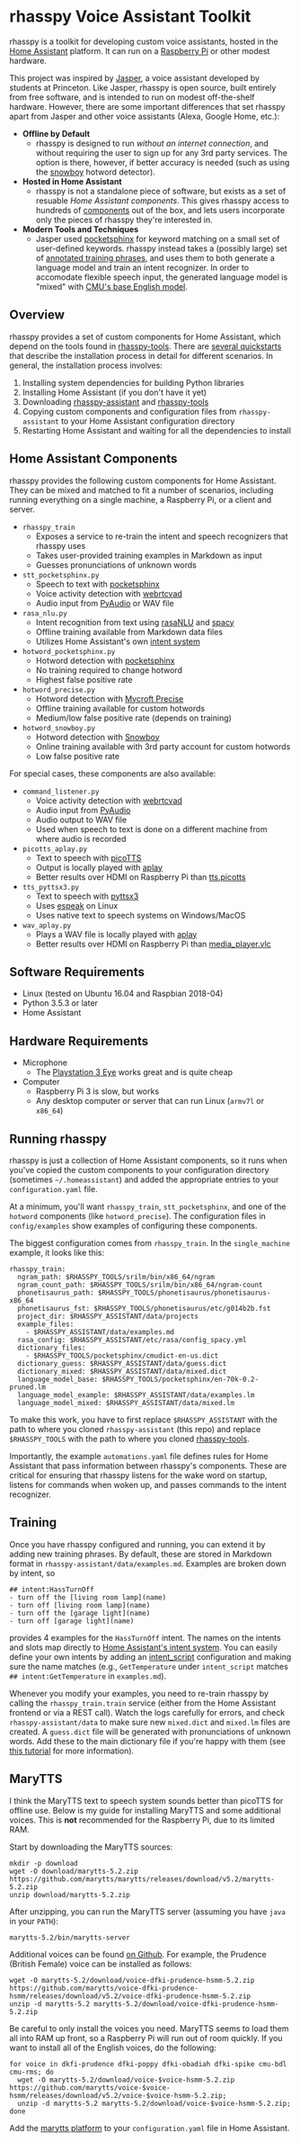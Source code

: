 rhasspy Voice Assistant Toolkit
======================================

rhasspy is a toolkit for developing custom voice assistants, hosted in the [Home
 Assistant](https://www.home-assistant.io/) platform. It can run on a [Raspberry
 Pi](https://www.raspberrypi.org/) or other modest hardware.

This project was inspired by [Jasper](https://jasperproject.github.io/), a voice
assistant developed by students at Princeton. Like Jasper, rhasspy is open
source, built entirely from free software, and is intended to run on modest
off-the-shelf hardware. However, there are some important differences that set
rhasspy apart from Jasper and other voice assistants (Alexa, Google Home, etc.):

* **Offline by Default**
    * rhasspy is designed to run *without an internet connection*, and without
      requiring the user to sign up for any 3rd party services. The option is
      there, however, if better accuracy is needed (such as using the
      [snowboy](https://snowboy.kitt.ai/) hotword detector).
* **Hosted in Home Assistant**
    * rhasspy is not a standalone piece of software, but exists as a set of
      resuable *Home Assistant components*. This gives rhasspy access to hundreds
      of [components](https://www.home-assistant.io/components/) out of the box,
      and lets users incorporate only the pieces of rhasspy they're interested
      in.
* **Modern Tools and Techniques**
    * Jasper used [pocketsphinx](https://github.com/cmusphinx/pocketsphinx) for
      keyword matching on a small set of user-defined keywords. rhasspy instead
      takes a (possibly large) set of [annotated training
      phrases](https://nlu.rasa.com/dataformat.html), and uses them to both
      generate a language model and train an intent recognizer. In order to
      accomodate flexible speech input, the generated language model is "mixed"
      with [CMU's base English
      model](https://sourceforge.net/projects/cmusphinx/files/Acoustic%20and%20Language%20Models/US%20English/).
      

Overview
----------

rhasspy provides a set of custom components for Home Assistant, which depend on
the tools found in
[rhasspy-tools](https://github.com/synesthesiam/rhasspy-tools). There are
[several
quickstarts](https://github.com/synesthesiam/rhasspy-assistant/tree/master/doc)
that describe the installation process in detail for different scenarios. In
general, the installation process involves:

1. Installing system dependencies for building Python libraries
2. Installing Home Assistant (if you don't have it yet)
3. Downloading
   [rhasspy-assistant](https://github.com/synesthesiam/rhasspy-assistant) and
   [rhasspy-tools](https://github.com/synesthesiam/rhasspy-tools)
4. Copying custom components and configuration files from `rhasspy-assistant` to
   your Home Assistant configuration directory
5. Restarting Home Assistant and waiting for all the dependencies to install

Home Assistant Components
------------------------------

rhasspy provides the following custom components for Home Assistant. They can be
mixed and matched to fit a number of scenarios, including running everything on
a single machine, a Raspberry Pi, or a client and server.

* `rhasspy_train`
    * Exposes a service to re-train the intent and speech recognizers that rhasspy uses
    * Takes user-provided training examples in Markdown as input
    * Guesses pronunciations of unknown words
* `stt_pocketsphinx.py`
    * Speech to text with [pocketsphinx](https://github.com/cmusphinx/pocketsphinx)
    * Voice activity detection with [webrtcvad](https://webrtc.org)
    * Audio input from [PyAudio](https://people.csail.mit.edu/hubert/pyaudio) or WAV file
* `rasa_nlu.py`
    * Intent recognition from text using [rasaNLU](https://nlu.rasa.ai/) and [spacy](https://spacy.io)
    * Offline training available from Markdown data files
    * Utilizes Home Assistant's own [intent system](https://www.home-assistant.io/components/intent_script)
* `hotword_pocketsphinx.py`
    * Hotword detection with [pocketsphinx](https://github.com/cmusphinx/pocketsphinx)
    * No training required to change hotword
    * Highest false positive rate
* `hotword_precise.py`
    * Hotword detection with [Mycroft Precise](https://github.com/mycroftai/mycroft-precise)
    * Offline training available for custom hotwords
    * Medium/low false positive rate (depends on training)
* `hotword_snowboy.py`
    * Hotword detection with [Snowboy](https://snowboy.kitt.ai)
    * Online training available with 3rd party account for custom hotwords
    * Low false positive rate

For special cases, these components are also available:

* `command_listener.py`
    * Voice activity detection with [webrtcvad](https://webrtc.org)
    * Audio input from [PyAudio](https://people.csail.mit.edu/hubert/pyaudio)
    * Audio output to WAV file
    * Used when speech to text is done on a different machine from where audio is recorded
* `picotts_aplay.py`
    * Text to speech with [picoTTS](https://en.wikipedial.org/wiki/SVOX)
    * Output is locally played with [aplay](https://linux.die.net/man/1/aplay)
    * Better results over HDMI on Raspberry Pi than [tts.picotts](https://www.home-assistant.io/components/tts.picotts)
* `tts_pyttsx3.py`
    * Text to speech with [pyttsx3](https://pypi.org/project/pyttsx3/)
    * Uses [espeak](http://espeak.sourceforge.net) on Linux
    * Uses native text to speech systems on Windows/MacOS
* `wav_aplay.py`
    * Plays a WAV file is locally played with [aplay](https://linux.die.net/man/1/aplay)
    * Better results over HDMI on Raspberry Pi than [media_player.vlc](https://www.home-assistant.io/components/media_player.vlc)

Software Requirements
--------------------------

* Linux (tested on Ubuntu 16.04 and Raspbian 2018-04)
* Python 3.5.3 or later
* Home Assistant

Hardware Requirements
--------------------------

* Microphone
    * The [Playstation 3 Eye](https://en.wikipedia.org/wiki/PlayStation_Eye) works great and is quite cheap
* Computer
    * Raspberry Pi 3 is slow, but works
    * Any desktop computer or server that can run Linux (`armv7l` or `x86_64`)

Running rhasspy
------------------

rhasspy is just a collection of Home Assistant components, so it runs when
you've copied the custom components to your configuration directory (sometimes
`~/.homeassistant`) and added the appropriate entries to your
`configuration.yaml` file.

At a minimum, you'll want `rhasspy_train`, `stt_pocketsphinx`, and one of the
`hotword` components (like `hotword_precise`). The configuration files in
`config/examples` show examples of configuring these components.

The biggest configuration comes from `rhasspy_train`. In the `single_machine`
example, it looks like this:

    rhasspy_train:
      ngram_path: $RHASSPY_TOOLS/srilm/bin/x86_64/ngram
      ngram_count_path: $RHASSPY_TOOLS/srilm/bin/x86_64/ngram-count
      phonetisaurus_path: $RHASSPY_TOOLS/phonetisaurus/phonetisaurus-x86_64
      phonetisaurus_fst: $RHASSPY_TOOLS/phonetisaurus/etc/g014b2b.fst
      project_dir: $RHASSPY_ASSISTANT/data/projects
      example_files:
        - $RHASSPY_ASSISTANT/data/examples.md
      rasa_config: $RHASSPY_ASSISTANT/etc/rasa/config_spacy.yml
      dictionary_files:
        - $RHASSPY_TOOLS/pocketsphinx/cmudict-en-us.dict
      dictionary_guess: $RHASSPY_ASSISTANT/data/guess.dict
      dictionary_mixed: $RHASSPY_ASSISTANT/data/mixed.dict
      language_model_base: $RHASSPY_TOOLS/pocketsphinx/en-70k-0.2-pruned.lm
      language_model_example: $RHASSPY_ASSISTANT/data/examples.lm
      language_model_mixed: $RHASSPY_ASSISTANT/data/mixed.lm
      
To make this work, you have to first replace `$RHASSPY_ASSISTANT` with the path
to where you cloned `rhasspy-assistant` (this repo) and replace `$RHASSPY_TOOLS`
with the path to where you cloned
[rhasspy-tools](https://github.com/synesthesiam/rhasspy-tools).

Importantly, the example `automations.yaml` file defines rules for Home
Assistant that pass information between rhasspy's components. These are critical
for ensuring that rhasspy listens for the wake word on startup, listens for
commands when woken up, and passes commands to the intent recognizer.

Training
----------

Once you have rhasspy configured and running, you can extend it by adding new
training phrases. By default, these are stored in Markdown format in
`rhasspy-assistant/data/examples.md`. Examples are broken down by intent, so

    ## intent:HassTurnOff
    - turn off the [living room lamp](name)
    - turn off [living room lamp](name)
    - turn off the [garage light](name)
    - turn off [garage light](name)
    
provides 4 examples for the `HassTurnOff` intent. The names on the intents and
slots map directly to [Home Assistant's intent
system](https://developers.home-assistant.io/docs/en/intent_index.html). You can
easily define your own intents by adding an
[intent_script](https://www.home-assistant.io/components/intent_script/)
configuration and making sure the name matches (e.g., `GetTemperature` under
`intent_script` matches `## intent:GetTemperature` in `examples.md`).

Whenever you modify your examples, you need to re-train rhasspy by calling the
`rhasspy_train.train` service (either from the Home Assistant frontend or via a
REST call). Watch the logs carefully for errors, and check
`rhasspy-assistant/data` to make sure new `mixed.dict` and `mixed.lm` files are
created. A `guess.dict` file will be generated with pronunciations of unknown
words. Add these to the main dictionary file if you're happy with them (see
[this tutorial](https://cmusphinx.github.io/wiki/tutorialdict/) for more
information).

MaryTTS
---------

I think the MaryTTS text to speech system sounds better than picoTTS for offline
use. Below is my guide for installing MaryTTS and some additional voices. This
is **not** recommended for the Raspberry Pi, due to its limited RAM.

Start by downloading the MaryTTS sources:

    mkdir -p download
    wget -O download/marytts-5.2.zip https://github.com/marytts/marytts/releases/download/v5.2/marytts-5.2.zip
    unzip download/marytts-5.2.zip
    
After unzipping, you can run the MaryTTS server (assuming you have `java` in your `PATH`):

    marytts-5.2/bin/marytts-server
    
Additional voices can be found [on Github](https://github.com/marytts). 
For example, the Prudence (British Female) voice can be installed as follows:

    wget -O marytts-5.2/download/voice-dfki-prudence-hsmm-5.2.zip https://github.com/marytts/voice-dfki-prudence-hsmm/releases/download/v5.2/voice-dfki-prudence-hsmm-5.2.zip
    unzip -d marytts-5.2 marytts-5.2/download/voice-dfki-prudence-hsmm-5.2.zip
    
Be careful to only install the voices you need. MaryTTS seems to load them all
into RAM up front, so a Raspberry Pi will run out of room quickly. If you want
to install all of the English voices, do the following:

    for voice in dkfi-prudence dfki-poppy dfki-obadiah dfki-spike cmu-bdl cmu-rms; do
      wget -O marytts-5.2/download/voice-$voice-hsmm-5.2.zip https://github.com/marytts/voice-$voice-hsmm/releases/download/v5.2/voice-$voice-hsmm-5.2.zip;
      unzip -d marytts-5.2 marytts-5.2/download/voice-$voice-hsmm-5.2.zip;
    done
    
Add the [marytts
platform](https://www.home-assistant.io/components/tts.marytts/) to your
`configuration.yaml` file in Home Assistant.
